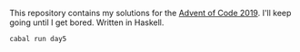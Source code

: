 This repository contains my solutions for the [Advent of Code 2019]. I'll keep
going until I get bored. Written in Haskell.

```
cabal run day5
```

[Advent of Code 2019]: https://adventofcode.com/2019/

